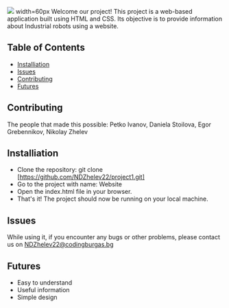  <img src= "https://codingburgas-my.sharepoint.com/personal/psivanov22_codingburgas_bg/_layouts/15/onedrive.aspx?id=%2Fpersonal%2Fpsivanov22%5Fcodingburgas%5Fbg%2FDocuments%2F%D0%A4%D0%B0%D0%B9%D0%BB%D0%BE%D0%B2%D0%B5%20%D0%B7%D0%B0%20%D1%87%D0%B0%D1%82%D0%B0%20%D0%BD%D0%B0%20Microsoft%20Teams%2FLogo%2Epng&parent=%2Fpersonal%2Fpsivanov22%5Fcodingburgas%5Fbg%2FDocuments%2F%D0%A4%D0%B0%D0%B9%D0%BB%D0%BE%D0%B2%D0%B5%20%D0%B7%D0%B0%20%D1%87%D0%B0%D1%82%D0%B0%20%D0%BD%D0%B0%20Microsoft%20Teams&ga=1"> width=60px
Welcome our project! This project is a web-based application built using HTML and CSS. Its objective is to provide information about Industrial robots using a website.

## Table of Contents
* [Installiation](#installiation)
* [Issues](#issues)
* [Contributing](#contributing) 
* [Futures](#features)

## Contributing
The people that made this possible: Petko Ivanov, Daniela Stoilova, Egor Grebennikov, Nikolay Zhelev

## Installiation
* Clone the repository: git clone [https://github.com/NDZhelev22/project1.git]
* Go to the project with name: Website
* Open the index.html file in your browser.
* That's it! The project should now be running on your local machine.
	
## Issues
While using it, if you encounter any bugs or other problems, please contact us on NDZhelev22@codingburgas.bg

## Futures
* Easy to understand
* Useful information
* Simple design

